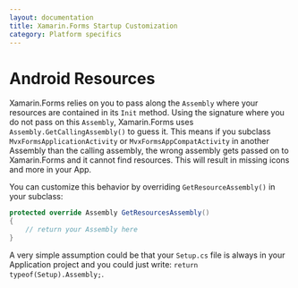 ```yaml
---
layout: documentation
title: Xamarin.Forms Startup Customization
category: Platform specifics
---
```


# Android Resources

Xamarin.Forms relies on you to pass along the `Assembly` where your resources are contained
in its `Init` method. Using the signature where you do not pass on this `Assembly`,
Xamarin.Forms uses `Assembly.GetCallingAssembly()` to guess it. This means if you subclass `MvxFormsApplicationActivity` or 
`MvxFormsAppCompatActivity` in another Assembly than the calling assembly, the wrong assembly
gets passed on to Xamarin.Forms and it cannot find resources. This will result in missing 
icons and more in your App.

You can customize this behavior by overriding `GetResourceAssembly()` in your subclass:

```csharp
protected override Assembly GetResourcesAssembly()
{
    // return your Assembly here
}
```

A very simple assumption could be that your `Setup.cs` file is always in your Application
project and you could just write: `return typeof(Setup).Assembly;`.